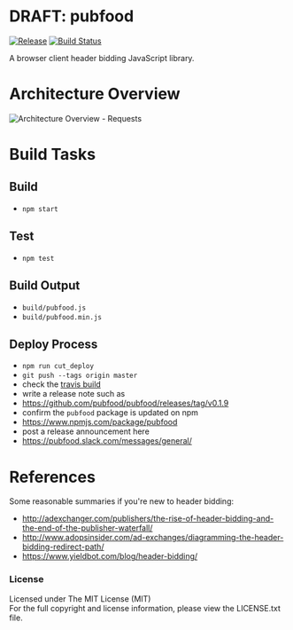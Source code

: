 # DRAFT: pubfood

[![Release][release-image]][release-url] [![Build Status][travis-image]][travis-url]


A browser client header bidding JavaScript library.

# Architecture Overview

![Architecture Overview - Requests](doc/pubfood-overview.png?raw=true "Architecture Overview")

# Build Tasks

## Build

- `npm start`

## Test

- `npm test`

## Build Output

- `build/pubfood.js`
- `build/pubfood.min.js`

## Deploy Process

- `npm run cut_deploy`
- `git push --tags origin master`
 - check the [travis build](https://travis-ci.org/pubfood/pubfood)
- write a release note such as
 - https://github.com/pubfood/pubfood/releases/tag/v0.1.9
- confirm the `pubfood` package is updated on npm
 - https://www.npmjs.com/package/pubfood
- post a release announcement here
 - https://pubfood.slack.com/messages/general/

# References
Some reasonable summaries if you're new to header bidding:

- http://adexchanger.com/publishers/the-rise-of-header-bidding-and-the-end-of-the-publisher-waterfall/
- http://www.adopsinsider.com/ad-exchanges/diagramming-the-header-bidding-redirect-path/
- https://www.yieldbot.com/blog/header-bidding/


### License

Licensed under The MIT License (MIT)  
For the full copyright and license information, please view the LICENSE.txt file.


[release-url]: https://www.npmjs.com/package/pubfood
[release-image]: https://badge.fury.io/js/pubfood.svg

[travis-url]: https://travis-ci.org/pubfood/pubfood
[travis-image]: https://travis-ci.org/pubfood/pubfood.svg?branch=master
